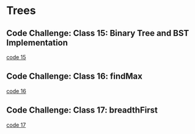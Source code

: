 # Trees

## Code Challenge: Class 15: Binary Tree and BST Implementation

[code 15](app/src/main/resources/lab-15_README.md)

## Code Challenge: Class 16: findMax

[code 16](app/src/main/resources/tree-max-README.md)


## Code Challenge: Class 17: breadthFirst

[code 17](app/src/main/resources/tree-breadth-first.README.md)
